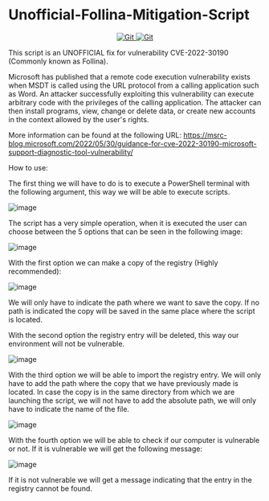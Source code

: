 # Unofficial-Follina-Mitigation-Script

<div id='some-div' align="center"> 
<a href="https://twitter.com/jose_oteroo">
<img src="https://img.shields.io/badge/Twitter-blue?style=for-the-badge&logo=twitter&logoColor=white" title="Git"/>
</a>
<a href="https://www.linkedin.com/in/joseoteroo/">
<img src="https://img.shields.io/badge/LinkedIn-blue?style=for-the-badge&logo=linkedin&logoColor=white" title="Git"/>
</a>
</div> 

This script is an UNOFFICIAL fix for vulnerability CVE-2022-30190 (Commonly known as Follina).

Microsoft has published that a remote code execution vulnerability exists when MSDT is called using the URL protocol from a calling application such as Word. An attacker successfully exploiting this vulnerability can execute arbitrary code with the privileges of the calling application. The attacker can then install programs, view, change or delete data, or create new accounts in the context allowed by the user's rights.

More information can be found at the following URL:
https://msrc-blog.microsoft.com/2022/05/30/guidance-for-cve-2022-30190-microsoft-support-diagnostic-tool-vulnerability/


How to use:

The first thing we will have to do is to execute a PowerShell terminal with the following argument, this way we will be able to execute scripts.

  ![image](https://user-images.githubusercontent.com/33480019/173249862-f0dbd8cb-c04d-4d21-b28d-f7706d568ee4.png)


The script has a very simple operation, when it is executed the user can choose between the 5 options that can be seen in the following image:

![image](https://user-images.githubusercontent.com/33480019/173249723-96a17555-1282-4dbd-a30a-4ea5b79ccd6e.png)

With the first option we can make a copy of the registry (Highly recommended):

  ![image](https://user-images.githubusercontent.com/33480019/173249927-e5eaf8f7-5b1d-4fa0-ac5d-22527b460398.png)

We will only have to indicate the path where we want to save the copy. If no path is indicated the copy will be saved in the same place where the script is located.

With the second option the registry entry will be deleted, this way our environment will not be vulnerable. 

  ![image](https://user-images.githubusercontent.com/33480019/173250494-1067e7fe-bfd1-4d88-b48b-2d2c12547e02.png)
  
With the third option we will be able to import the registry entry. We will only have to add the path where the copy that we have previously made is located. In case the copy is in the same directory from which we are launching the script, we will not have to add the absolute path, we will only have to indicate the name of the file.

 ![image](https://user-images.githubusercontent.com/33480019/173250548-6cb859ff-2523-4dc4-9f4f-b4feefa9828c.png)
 
 With the fourth option we will be able to check if our computer is vulnerable or not. If it is vulnerable we will get the following message:
 
 ![image](https://user-images.githubusercontent.com/33480019/173250632-2a7ea817-a593-43b1-9211-bba2ec0f499e.png)

If it is not vulnerable we will get a message indicating that the entry in the registry cannot be found.


